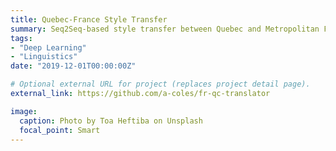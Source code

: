```yaml
---
title: Quebec-France Style Transfer
summary: Seq2Seq-based style transfer between Quebec and Metropolitan French text.
tags:
- "Deep Learning"
- "Linguistics"
date: "2019-12-01T00:00:00Z"

# Optional external URL for project (replaces project detail page).
external_link: https://github.com/a-coles/fr-qc-translator

image:
  caption: Photo by Toa Heftiba on Unsplash
  focal_point: Smart
---
```

